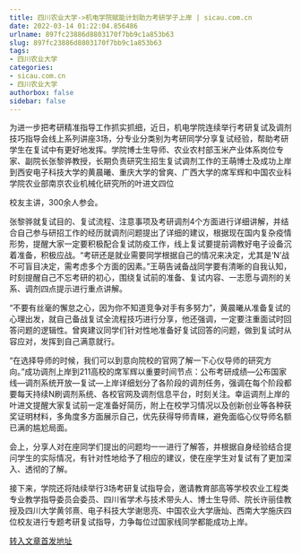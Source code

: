 ```yaml
---
title: 四川农业大学->机电学院赋能计划助力考研学子上岸 | sicau.com.cn
date: 2022-03-14 01:22:04.856486
urlname: 897fc23886d8803170f7bb9c1a853b63
slug: 897fc23886d8803170f7bb9c1a853b63
tags: 
- 四川农业大学
categories:
- sicau.com.cn
- 四川农业大学
authorbox: false
sidebar: false
---
```

为进一步把考研精准指导工作抓实抓细，近日，机电学院连续举行考研复试及调剂技巧指导会线上系列讲座3场，分专业分类别为考研同学分享复试经验，帮助考研学生在复试中有更好地发挥。学院博士生导师、农业农村部玉米产业体系岗位专家、副院长张黎骅教授，长期负责研究生招生复试调剂工作的王萌博士及成功上岸到西安电子科技大学的黄晨曦、重庆大学的曾爽、广西大学的席军辉和中国农业科学院农业部南京农业机械化研究所的叶进文四位
<!--more-->
校友主讲，300余人参会。  

张黎骅就复试目的、复试流程、注意事项及考研调剂4个方面进行详细讲解，并结合自己参与研招工作的经历就调剂问题提出了详细的建议，根据现在国内复杂疫情形势，提醒大家一定要积极配合复试防疫工作，线上复试要提前调教好电子设备沉着准备，积极应战。“考研还是就业需要同学根据自己的情况来决定，尤其是‘N’战不可盲目决定，需考虑多个方面的因素。”王萌告诫备战同学要有清晰的自我认知，时刻提醒自己不忘考研的初心，围绕复试前的准备、复试内容、一志愿与调剂的关系、调剂四点提示进行重点讲解。

“不要有丝毫的懈怠之心，因为你不知道竞争对手有多努力”，黄晨曦从准备复试的心理出发，就自己备战复试全流程技巧进行分享，他还强调，一定要注重面试时回答问题的逻辑性。曾爽建议同学们针对性地准备好复试回答的问题，做到复试时从容应对，发挥到自己满意就行。

“在选择导师的时候，我们可以到意向院校的官网了解一下心仪导师的研究方向。”成功调剂上岸到211高校的席军辉以重要时间节点：公布考研成绩—公布国家线—调剂系统开放—复试—上岸详细划分了各阶段的调剂任务，强调在每个阶段都要每天持续N刷调剂系统、各校官网及调剂信息平台，时刻关注。幸运调剂上岸的叶进文提醒大家复试前一定准备好简历，附上在校学习情况以及创新创业等各种获奖证明材料，多角度多方面展示自己，优先获得导师青睐，避免面临心仪导师名额已满的尴尬局面。

会上，分享人对在座同学们提出的问题均一一进行了解答，并根据自身经验结合提问学生的实际情况，有针对性地给予了相应的建议，使在座学生对复试有了更加深入、透彻的了解。

接下来，学院还将陆续举行3场考研复试指导会，邀请教育部高等学校农业工程类专业教学指导委员会委员、四川省学术与技术带头人、博士生导师、院长许丽佳教授及四川大学黄邻熹、电子科技大学谢思亮、中国农业大学唐灿、西南大学施庆四位校友进行专题考研复试指导，力争每位过国家线同学都能成功上岸。



[转入文章首发地址](https://news.sicau.edu.cn/info/1078/66944.htm)